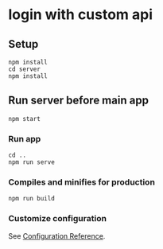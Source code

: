 # login with custom api

## Setup
```
npm install
cd server
npm install
```

## Run server before main app
```
npm start
```

### Run app
```
cd ..
npm run serve
```

### Compiles and minifies for production
```
npm run build
```

### Customize configuration
See [Configuration Reference](https://cli.vuejs.org/config/).

